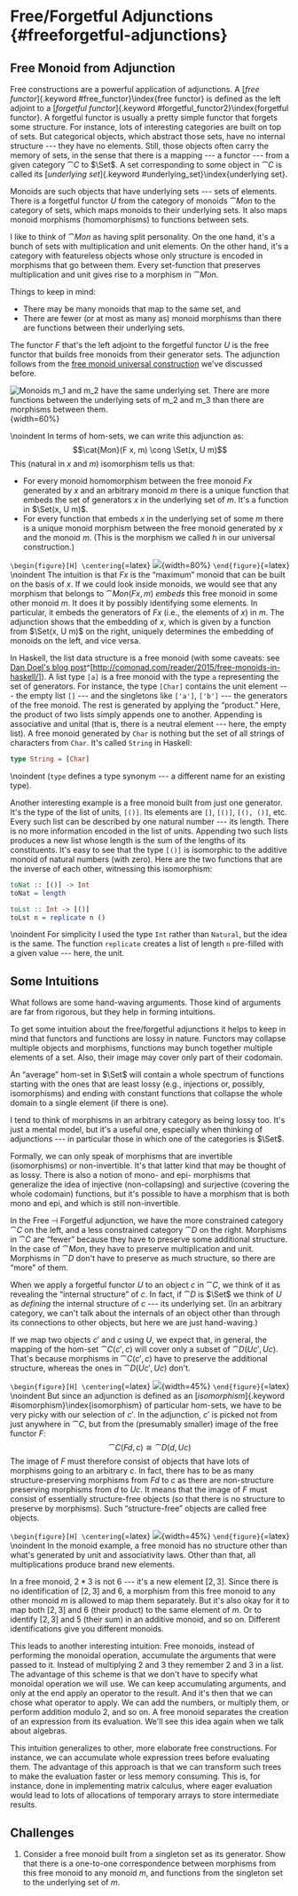 # Free/Forgetful Adjunctions {#freeforgetful-adjunctions}

## Free Monoid from Adjunction

Free constructions are a powerful application of adjunctions. A [*free functor*]{.keyword #free_functor}\index{free functor} is defined as the left adjoint to a [*forgetful functor*]{.keyword #forgetful_functor2}\index{forgetful functor}. A forgetful functor is usually a pretty simple functor that forgets some structure. For instance, lots of interesting categories are built on top of sets. But categorical objects, which abstract those sets, have no internal structure --- they have no elements. Still, those objects often carry the memory of sets, in the sense that there is a mapping --- a functor --- from a given category $\cat{C}$ to $\Set$. A set corresponding to some object in $\cat{C}$ is called its [*underlying set*]{.keyword #underlying_set}\index{underlying set}.

Monoids are such objects that have underlying sets --- sets of elements. There is a forgetful functor $U$ from the category of monoids $\cat{Mon}$ to the category of sets, which maps monoids to their underlying sets. It also maps monoid morphisms (homomorphisms) to functions between sets.

I like to think of $\cat{Mon}$ as having split personality. On the one hand, it's a bunch of sets with multiplication and unit elements. On the other hand, it's a category with featureless objects whose only structure is encoded in morphisms that go between them. Every set-function that preserves multiplication and unit gives rise to a morphism in $\cat{Mon}$.

Things to keep in mind:

* There may be many monoids that map to the same set, and
* There are fewer (or at most as many as) monoid morphisms than there are functions between their underlying sets.

The functor $F$ that's the left adjoint to the forgetful functor $U$ is the free functor that builds free monoids from their generator sets. The adjunction follows from the [free monoid universal construction](#free-monoids) we've discussed before.

![Monoids $m_1$ and $m_2$ have the same underlying set. There are more functions between the underlying sets of $m_2$ and $m_3$ than there are morphisms between them.](images/forgetful.jpg "Monoids $m_1$ and $m_2$ have the same underlying set. There are more functions between the underlying sets of $m_2$ and $m_3$ than there are morphisms between them."){width=60%}

\noindent
In terms of hom-sets, we can write this adjunction as:
$$\cat{Mon}(F x, m) \cong \Set(x, U m)$$
This (natural in $x$ and $m$) isomorphism tells us that:

* For every monoid homomorphism between the free monoid $F x$ generated by $x$ and an arbitrary monoid $m$ there is a unique function that embeds the set of generators $x$ in the underlying set of $m$. It's a function in $\Set(x, U m)$.
* For every function that embeds $x$ in the underlying set of some $m$ there is a unique monoid morphism between the free monoid generated by $x$ and the monoid $m$. (This is the morphism we called $h$ in our universal construction.)

`\begin{figure}[H] \centering`{=latex}
![](images/freemonadjunction.jpg){width=80%}
`\end{figure}`{=latex}
\noindent
The intuition is that $F x$ is the “maximum” monoid that can be built on the basis of $x$. If we could look inside monoids, we would see that any morphism that belongs to $\cat{Mon}(F x, m)$ *embeds* this free monoid in some other monoid $m$. It does it by possibly identifying some elements. In particular, it embeds the generators of $F x$ (i.e., the elements of $x$) in $m$. The adjunction shows that the embedding of $x$, which is given by a function from $\Set(x, U m)$ on the right, uniquely determines the embedding of monoids on the left, and vice versa.

In Haskell, the list data structure is a free monoid (with some caveats: see [Dan Doel's blog post](http://comonad.com/reader/2015/free-monoids-in-haskell/)^[<http://comonad.com/reader/2015/free-monoids-in-haskell/>]). A list type `[a]` is a free monoid with the type `a` representing the set of generators. For instance, the type `[Char]` contains the unit element --- the empty list `[]` --- and the singletons like `['a']`, `['b']` --- the generators of the free monoid. The rest is generated by applying the “product.” Here, the product of two lists simply appends one to another. Appending is associative and unital (that is, there is a neutral element --- here, the empty list). A free monoid generated by `Char` is nothing but the set of all strings of characters from `Char`. It's called `String` in Haskell:

```haskell
type String = [Char]
```

\noindent
(`type` defines a type synonym --- a different name for an existing type).

Another interesting example is a free monoid built from just one generator. It's the type of the list of units, `[()]`. Its elements are `[]`, `[()]`, `[(), ()]`, etc. Every such list can be described by one natural number --- its length. There is no more information encoded in the list of units. Appending two such lists produces a new list whose length is the sum of the lengths of its constituents. It's easy to see that the type `[()]` is isomorphic to the additive monoid of natural numbers (with zero). Here are the two functions that are the inverse of each other, witnessing this isomorphism:

```haskell
toNat :: [()] -> Int
toNat = length

toLst :: Int -> [()]
toLst n = replicate n ()
```

\noindent
For simplicity I used the type `Int` rather than `Natural`, but the idea is the same. The function `replicate` creates a list of length `n` pre-filled with a given value --- here, the unit.

## Some Intuitions

What follows are some hand-waving arguments. Those kind of arguments are far from rigorous, but they help in forming intuitions.

To get some intuition about the free/forgetful adjunctions it helps to keep in mind that functors and functions are lossy in nature. Functors may collapse multiple objects and morphisms, functions may bunch together multiple elements of a set. Also, their image may cover only part of their codomain.

An “average” hom-set in $\Set$ will contain a whole spectrum of functions starting with the ones that are least lossy (e.g., injections or, possibly, isomorphisms) and ending with constant functions that collapse the whole domain to a single element (if there is one).

I tend to think of morphisms in an arbitrary category as being lossy too. It's just a mental model, but it's a useful one, especially when thinking of adjunctions --- in particular those in which one of the categories is $\Set$.

Formally, we can only speak of morphisms that are invertible (isomorphisms) or non-invertible. It's that latter kind that may be thought of as lossy. There is also a notion of mono- and epi- morphisms that generalize the idea of injective (non-collapsing) and surjective (covering the whole codomain) functions, but it's possible to have a morphism that is both mono and epi, and which is still non-invertible.

In the Free $\dashv$ Forgetful adjunction, we have the more constrained category $\cat{C}$ on the left, and a less constrained category $\cat{D}$ on the right. Morphisms in $\cat{C}$ are “fewer” because they have to preserve some additional structure. In the case of $\cat{Mon}$, they have to preserve multiplication and unit. Morphisms in $\cat{D}$ don't have to preserve as much structure, so there are “more” of them.

When we apply a forgetful functor $U$ to an object $c$ in $\cat{C}$, we think of it as revealing the “internal structure” of $c$. In fact, if $\cat{D}$ is $\Set$ we think of $U$ as *defining* the internal structure of $c$ --- its underlying set. (In an arbitrary category, we can't talk about the internals of an object other than through its connections to other objects, but here we are just hand-waving.)

If we map two objects $c'$ and $c$ using $U$, we expect that, in general, the mapping of the hom-set $\cat{C}(c', c)$ will cover only a subset of $\cat{D}(U c', U c)$. That's because morphisms in $\cat{C}(c', c)$ have to preserve the additional structure, whereas the ones in $\cat{D}(U c', U c)$ don't.

`\begin{figure}[H] \centering`{=latex}
![](images/forgettingmorphisms.jpg){width=45%}
`\end{figure}`{=latex}
\noindent
But since an adjunction is defined as an [*isomorphism*]{.keyword #isomorphism}\index{isomorphism} of particular hom-sets, we have to be very picky with our selection of $c'$. In the adjunction, $c'$ is picked not from just anywhere in $\cat{C}$, but from the (presumably smaller) image of the free functor $F$:
$$\cat{C}(F d, c) \cong \cat{D}(d, U c)$$
The image of $F$ must therefore consist of objects that have lots of morphisms going to an arbitrary $c$. In fact, there has to be as many structure-preserving morphisms from $F d$ to $c$ as there are non-structure preserving morphisms from $d$ to $U c$. It means that the image of $F$ must consist of essentially structure-free objects (so that there is no structure to preserve by morphisms). Such “structure-free” objects are called free objects.

`\begin{figure}[H] \centering`{=latex}
![](images/freeimage.jpg){width=45%}
`\end{figure}`{=latex}
\noindent
In the monoid example, a free monoid has no structure other than what's generated by unit and associativity laws. Other than that, all multiplications produce brand new elements.

In a free monoid, $2 * 3$ is not $6$ --- it's a new element ${[}2, 3{]}$. Since there is no identification of ${[}2, 3{]}$ and $6$, a morphism from this free monoid to any other monoid $m$ is allowed to map them separately. But it's also okay for it to map both ${[}2, 3{]}$ and $6$ (their product) to the same element of $m$. Or to identify ${[}2, 3{]}$ and $5$ (their sum) in an additive monoid, and so on. Different identifications give you different monoids.

This leads to another interesting intuition: Free monoids, instead of performing the monoidal operation, accumulate the arguments that were passed to it. Instead of multiplying $2$ and $3$ they remember $2$ and $3$ in a list. The advantage of this scheme is that we don't have to specify what monoidal operation we will use. We can keep accumulating arguments, and only at the end apply an operator to the result. And it's then that we can chose what operator to apply. We can add the numbers, or multiply them, or perform addition modulo 2, and so on. A free monoid separates the creation of an expression from its evaluation. We'll see this idea again when we talk about algebras.

This intuition generalizes to other, more elaborate free constructions. For instance, we can accumulate whole expression trees before evaluating them. The advantage of this approach is that we can transform such trees to make the evaluation faster or less memory consuming. This is, for instance, done in implementing matrix calculus, where eager evaluation would lead to lots of allocations of temporary arrays to store intermediate results.

## Challenges

1. Consider a free monoid built from a singleton set as its generator. Show that there is a one-to-one correspondence between morphisms from this free monoid to any monoid $m$, and functions from the singleton set to the underlying set of $m$.
